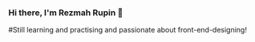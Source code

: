 ### Hi there, I'm Rezmah Rupin 👋
#Still learning and practising and passionate about front-end-designing!

<!--
**Rezmah-Rupu/Rezmah-Rupu** is a ✨ _special_ ✨ repository because its `README.md` (this file) appears on your GitHub profile.

Here are some ideas to get you started:

- 🔭 I’m currently working on Laptop Component identification
- 🌱 I’m currently learning Data Science and Artificial Intelligence
- 👯 I’m looking to collaborate on ...
- 🤔 I’m looking for help with ...
- 💬 Ask me about ...
- 📫 How to reach me: https://www.linkedin.com/in/rezmah-jemima-rupin-770b27209/
- 😄 Pronouns: ...
- ⚡ Fun fact: ...
-->
